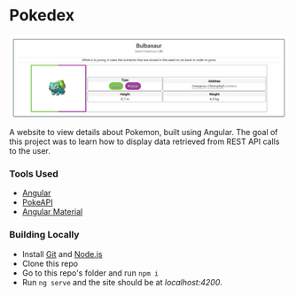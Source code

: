 # Pokedex

![Bulbasaur](src/assets/bulbasaur.png)

A website to view details about Pokemon, built using Angular.
The goal of this project was to learn how to display data retrieved from REST API calls to the user. 

### Tools Used

- [Angular](https://angular.io/)
- [PokeAPI](https://pokeapi.co/)
- [Angular Material](https://material.angular.io/)

### Building Locally

- Install [Git](https://git-scm.com/) and [Node.js](https://nodejs.org/en/)
- Clone this repo
- Go to this repo's folder and run `npm i`
- Run `ng serve` and the site should be at *localhost:4200*.